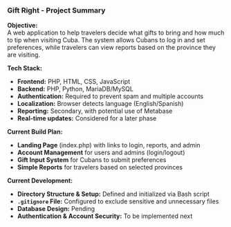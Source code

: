 ### **Gift Right - Project Summary**  

**Objective:**  
A web application to help travelers decide what gifts to bring and how much to tip when visiting Cuba. The system allows Cubans to log in and set preferences, while travelers can view reports based on the province they are visiting.  

**Tech Stack:**  
- **Frontend:** PHP, HTML, CSS, JavaScript  
- **Backend:** PHP, Python, MariaDB/MySQL  
- **Authentication:** Required to prevent spam and multiple accounts  
- **Localization:** Browser detects language (English/Spanish)  
- **Reporting:** Secondary, with potential use of Metabase  
- **Real-time updates:** Considered for a later phase  

**Current Build Plan:**  
- **Landing Page** (index.php) with links to login, reports, and admin  
- **Account Management** for users and admins (login/logout)  
- **Gift Input System** for Cubans to submit preferences  
- **Simple Reports** for travelers based on selected provinces  

**Current Development:**  
- **Directory Structure & Setup:** Defined and initialized via Bash script  
- **`.gitignore` File:** Configured to exclude sensitive and unnecessary files  
- **Database Design:** Pending  
- **Authentication & Account Security:** To be implemented next
